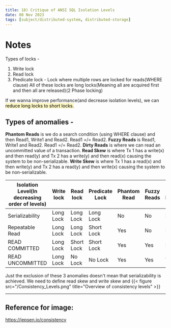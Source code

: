 ```yaml
---
title: 18) Critique of ANSI SQL Isolation Levels
date: 08 Nov 2023
tags: [subject/distributed-system, distributed-storage]
---
```


# Notes

Types of locks -

1. Write lock
2. Read lock
3. Predicate lock - Lock where multiple rows are locked for reads(WHERE clause)
   All of these locks are long locks(Meaning all are acquired first and then all are released)(2 Phase locking)

If we wanna improve performance(and decrease isolation levels), we can <mark style="background: #FFF3A3A6;">reduce long locks to short locks.</mark>

## Types of anomalies -

**Phantom Reads** is we do a search condition (using WHERE clause) and then Read1, Write1 and Read2. Read1 =/= Read2.
**Fuzzy Reads** is Read1, Write1 and Read2. Read1 =/= Read2.
**Dirty Reads** is where we can read an uncommitted value of a transaction.
**Read Skew** is where Tx 1 has a write(x) and then read(y) and Tx 2 has a write(y) and then read(x) causing the system to be non-serializable.
**Write Skew** is where Tx 1 has a read(x) and then write(y) and Tx 2 has a read(y) and then write(x) causing the system to be non-serializable.

| Isolation Level(In decreasing order of levels) | Write lock | Read lock  | Predicate Lock | Phantom Read | Fuzzy Reads | Dirty Read |
| ---------------------------------------------- | ---------- | ---------- | -------------- | ------------ | ----------- | ---------- |
| Serializability                                | Long Lock  | Long Lock  | Long Lock      | No           | No          | No         |
| Repeatable Read                                | Long Lock  | Long Lock  | Short Lock     | Yes          | No          | No         |
| READ COMMITTED                                 | Long Lock  | Short Lock | Short Lock     | Yes          | Yes         | No         |
| READ UNCOMMITTED                               | Long Lock  | No Lock    | No Lock        | Yes          | Yes         | Yes        |

Just the exclusion of these 3 anomalies doesn't mean that serializability is achieved.
We need to define read skew and write skew and
{{< figure src="/Consistency_Levels.png" title="Overview of consistency levels" >}}

---

## Reference for image:

https://jepsen.io/consistency
